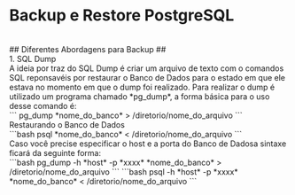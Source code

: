 # Backup e Restore PostgreSQL #
<br />
## Diferentes Abordagens para Backup ##
<br />
1. SQL Dump
<br />
	A ideia por traz do SQL Dump é criar um arquivo de texto com o comandos SQL reponsavéis por restaurar o Banco de Dados para o estado em que ele estava no momento em que o dump foi realizado. Para realizar o dump é utilizado um programa chamado *pg_dump*, a forma básica para o uso desse comando é: 
	<br />
	```
	pg_dump *nome_do_banco* > /diretorio/nome_do_arquivo
	```
	<br />
	Restaurando o Banco de Dados
	<br />
	```bash
	psql *nome_do_banco* < /diretorio/nome_do_arquivo
	```
	<br />
	Caso você precise especificar o host e a porta do Banco de Dadosa sintaxe ficará da seguinte forma:
	<br />
	```bash
	pg_dump -h *host* -p *xxxx* *nome_do_banco* > /diretorio/nome_do_arquivo
	```
	```bash
	psql -h *host* -p *xxxx* *nome_do_banco* < /diretorio/nome_do_arquivo
	```